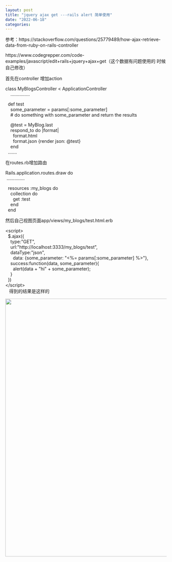```yaml
---
layout: post
title: "jquery ajax get ---rails alert 简单使用"
date: "2022-06-18"
categories: 
---
```

<p>参考：https://stackoverflow.com/questions/25779489/how-ajax-retrieve-data-from-ruby-on-rails-controller</p>

<p>https://www.codegrepper.com/code-examples/javascript/edit+rails+jquery+ajax+get（这个数据有问题使用的 时候自己修改）</p>

<p>首先在controller 增加action</p>

<p>class MyBlogsController &lt; ApplicationController<br />
&nbsp;&nbsp;&nbsp; ...............</p>

<p>&nbsp; def test<br />
&nbsp;&nbsp;&nbsp; some_parameter = params[:some_parameter]<br />
&nbsp;&nbsp;&nbsp; # do something with some_parameter and return the results</p>

<p>&nbsp;&nbsp;&nbsp; @test = MyBlog.last<br />
&nbsp;&nbsp;&nbsp; respond_to do |format|<br />
&nbsp;&nbsp;&nbsp;&nbsp;&nbsp; format.html<br />
&nbsp;&nbsp;&nbsp;&nbsp;&nbsp; format.json {render json: @test}<br />
&nbsp;&nbsp;&nbsp; end<br />
&nbsp; .......</p>

<p>在routes.rb增加路由</p>

<p>Rails.application.routes.draw do<br />
&nbsp;..............</p>

<p>&nbsp; resources :my_blogs do<br />
&nbsp;&nbsp;&nbsp; collection do<br />
&nbsp;&nbsp;&nbsp;&nbsp;&nbsp; get :test<br />
&nbsp;&nbsp;&nbsp; end<br />
&nbsp; end</p>

<p>然后自己视图页面app/views/my_blogs/test.html.erb</p>

<p>&lt;script&gt;<br />
&nbsp; $.ajax({<br />
&nbsp;&nbsp;&nbsp; type:&quot;GET&quot;,<br />
&nbsp;&nbsp;&nbsp; url:&quot;http://localhost:3333/my_blogs/test&quot;,<br />
&nbsp;&nbsp;&nbsp; dataType:&quot;json&quot;,<br />
&nbsp;&nbsp;&nbsp;&nbsp;&nbsp; data: {some_parameter: &quot;&lt;%= params[:some_parameter] %&gt;&quot;},<br />
&nbsp;&nbsp;&nbsp; success:function(data, some_parameter){<br />
&nbsp;&nbsp;&nbsp;&nbsp;&nbsp; alert(data + &quot;hi&quot; + some_parameter);<br />
&nbsp;&nbsp;&nbsp; }<br />
&nbsp; })<br />
&lt;/script&gt;<br />
&nbsp;&nbsp; 得到的结果是这样的</p>

<p><img height="806" src="/uploads/ckeditor/pictures/41/image-20220618094142-1.png" width="1849" /></p>

<p>&nbsp;</p>

